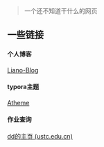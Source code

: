> 一个还不知道干什么的网页

## 一些链接

#### 个人博客

[Liano-Blog](https://liano.top/)

#### typora主题

[Atheme](https://github.com/liano3/Atheme)

#### 作业查询

[dd的主页 (ustc.edu.cn)](http://home.ustc.edu.cn/~donggua_cjd/)

